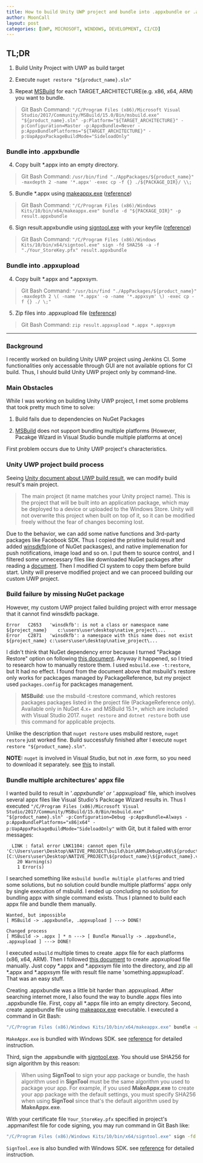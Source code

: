 ```yaml
---
title: How to build Unity UWP project and bundle into .appxbundle or .appxupload
author: MoonCall
layout: post
categories: [UWP, MICROSOFT, WINDOWS, DEVELOPMENT, CI/CD]
---
```


## TL;DR

1) Build Unity Project with UWP as build target

2) Execute `nuget restore "${product_name}.sln"`

3) Repeat [MSBuild](https://docs.microsoft.com/en-us/visualstudio/msbuild/msbuild?view=vs-2017) for each TARGET_ARCHITECTURE(e.g. x86, x64, ARM) you want to bundle.

> Git Bash Command: `"/C/Program Files (x86)/Microsoft Visual Studio/2017/Community/MSBuild/15.0/Bin/msbuild.exe" "${product_name}.sln" -p:Platform="${TARGET_ARCHITECTURE}" -p:Configuration=Master -p:AppxBundle=Never -p:AppxBundlePlatforms="${TARGET_ARCHITECTURE}" -p:UapAppxPackageBuildMode="SideloadOnly"`

### Bundle into .appxbundle

4) Copy built *.appx into an empty directory.

> Git Bash Command: `/usr/bin/find "./AppPackages/${product_name}" -maxdepth 2 -name '*.appx' -exec cp -f {} ./${PACKAGE_DIR}/ \\;`

5) Bundle *.appx using [makeappx.exe](https://docs.microsoft.com/en-us/windows/desktop/appxpkg/make-appx-package--makeappx-exe-)  ([reference](https://docs.microsoft.com/en-us/windows/uwp/packaging/create-app-package-with-makeappx-tool#create-an-app-package))

> Git Bash Command: `"/C/Program Files (x86)/Windows Kits/10/bin/x64/makeappx.exe" bundle -d "${PACKAGE_DIR}" -p result.appxbundle`

6) Sign result.appxbundle using [signtool.exe](https://docs.microsoft.com/en-us/dotnet/framework/tools/signtool-exe) with your keyfile ([reference](https://docs.microsoft.com/en-us/windows/uwp/packaging/sign-app-package-using-signtool))

> Git Bash Command: `"/C/Program Files (x86)/Windows Kits/10/bin/x64/signtool.exe" sign -fd SHA256 -a -f "./Your_StoreKey.pfx" result.appxbundle`

### Bundle into .appxupload

4) Copy built *.appx and *.appxsym.

> Git Bash Command: `"/usr/bin/find "./AppPackages/${product_name}" -maxdepth 2 \( -name '*.appx' -o -name '*.appxsym' \) -exec cp -f {} ./ \;"`

5) Zip files into .appxupload file ([reference](https://docs.microsoft.com/en-us/windows/uwp/packaging/packaging-uwp-apps#create-your-app-package-upload-file-manually))

> Git Bash Command: `zip result.appxupload *.appx *.appxsym`


---

### Background

I recently worked on building Unity UWP project using Jenkins CI. Some functionalities only accessable through GUI are not available options for CI build. Thus, I should build Unity UWP project only by command-line.

### Main Obstacles

While I was working on building Unity UWP project, I met some problems that took pretty much time to solve:

1. Build fails due to dependencies on NuGet Packages

2. [MSBuild](https://docs.microsoft.com/en-us/visualstudio/msbuild/msbuild?view=vs-2017) does not support bundling multiple platforms (However, Pacakge Wizard in Visual Studio bundle multiple platforms at once)

First problem occurs due to Unity UWP project's characteristics.

### Unity UWP project build process

Seeing [Unity document about UWP build result](https://docs.unity3d.com/Manual/windowsstore-generatedproject-il2cpp.html), we can modify build result's main project.

> The main project (it name matches your Unity project name). This is the project that will be built into an application package, which may be deployed to a device or uploaded to the Windows Store. Unity will not overwrite this project when built on top of it, so it can be modified freely without the fear of changes becoming lost.

Due to the behavior, we can add some native functions and 3rd-party packages like Facebook SDK. Thus I copied the pristine build result and added [winsdkfb](https://github.com/microsoft/winsdkfb)(one of NuGet packasges), and native implemenation for push notifications, image load and so on. I put them to source control, and I filtered some unnecessary files like downloaded NuGet packages after reading a [document](https://docs.microsoft.com/en-us/nuget/consume-packages/packages-and-source-control). Then I modified CI system to copy them before build start. Unity will preserve modified project and we can proceed building our custom UWP project.

### Build failure by missing NuGet package

However, my custom UWP project failed building project with error message that it cannot find winsdkfb package.

```plain
Error	C2653	'winsdkfb': is not a class or namespace name ${project_name}	c:\users\user\desktop\native_project\...
Error	C2871	'winsdkfb': a namespace with this name does not exist	${project_name}	c:\users\user\desktop\native_project\...
```

I didn't think that NuGet dependency error because I turned "Package Restore" option on following [this document](https://docs.microsoft.com/en-us/nuget/consume-packages/package-restore#migrating-to-automatic-restore). Anyway it happened, so I tried to research how to manually restore them. I used `msbuild.exe -t:restore`, but It had no effect. I found from the document above that msbuild's restore only works for packcages managed by PackageReference, but my project used `packages.config` for packcages management.

> **MSBuild**: use the msbuild -t:restore command, which restores packages packages listed in the project file (PackageReference only). Available only in NuGet 4.x+ and MSBuild 15.1+, which are included with Visual Studio 2017. `nuget restore` and `dotnet restore` both use this command for applicable projects.

Unlike the description that `nuget restore` uses msbuild restore, `nuget restore` just worked fine. Build successfuly finished after I execute ``nuget restore "${product_name}.sln"``.

**NOTE:** `nuget` is involved in Visual Studio, but not in .exe form, so you need to download it separately. see [this](https://docs.microsoft.com/en-us/nuget/install-nuget-client-tools#cli-tools) to install.

### Bundle multiple architectures' appx file

I wanted build to result in '*.appxbundle' or '*.appxupload' file, which involves several appx files like Visual Studio's Packcage Wizard results in. Thus I executed `"/C/Program Files (x86)/Microsoft Visual Studio/2017/Community/MSBuild/15.0/Bin/msbuild.exe" "${product_name}.sln" -p:Configuration=Debug -p:AppxBundle=Always -p:AppxBundlePlatforms="x86|x64" -p:UapAppxPackageBuildMode="SideloadOnly"` with Git, but it failed with error messages:

```
  LINK : fatal error LNK1104: cannot open file 'C:\Users\user\Desktop\NATIVE_PROJECT\build\bin\ARM\Debug\x86\${product_name}\GameAssembly.lib' [C:\Users\user\Desktop\NATIVE_PROJECT\${product_name}\${product_name}.vcxproj]
    20 Warning(s)
    1 Error(s)
```

I searched something like `msbuild bundle multiple platforms` and tried some solutions, but no solution could bundle multiple platforms' appx only by single execution of msbuild. I ended up concluding no solution for bundling appx with single command exists. Thus I planned to build each appx file and bundle them manually.
```
Wanted, but impossible
[ MSBuild -> .appxbundle, .appxupload ] ---> DONE!

Changed process
[ MSBuild -> .appx ] * n ---> [ Bundle Manually -> .appxbundle, .appxupload ] ---> DONE!
```

I executed `msbuild` multiple times to create .appx file for each platforms (x86, x64, ARM). Then I followed [this document](https://docs.microsoft.com/en-us/windows/uwp/packaging/packaging-uwp-apps#create-your-app-package-upload-file-manually) to create .appxupload file manually. Just copy *.appx and *.appxsym file into the directory, and zip all *.appx and *.appxsym file with result file name 'something.appxupload'. That was an easy stuff.

Creating .appxbundle was a little bit harder than .appxupload. After searching internet more, I also found the way to bundle .appx files into .appxbundle file. First, copy all *.appx file into an empty directory. Second, create .appxbundle file using [makeappx.exe](https://docs.microsoft.com/en-us/windows/desktop/appxpkg/make-appx-package--makeappx-exe-) executable. I executed a command in Git Bash:

```bash
"/C/Program Files (x86)/Windows Kits/10/bin/x64/makeappx.exe" bundle -d "${PACKAGE_DIR}" -p result.appxbundle
```

`MakeAppx.exe` is bundled with Windows SDK. see [reference](https://docs.microsoft.com/en-us/windows/uwp/packaging/create-app-package-with-makeappx-tool#create-an-app-package) for detailed instruction.

Third, sign the .appxbundle with [signtool.exe](https://docs.microsoft.com/en-us/dotnet/framework/tools/signtool-exe). You should use SHA256 for sign algorithm by this reason:

> When using **SignTool** to sign your app package or bundle, the hash algorithm used in **SignTool** must be the same algorithm you used to package your app. For example, if you used **MakeAppx.exe** to create your app package with the default settings, you must specify SHA256 when using **SignTool** since that's the default algorithm used by **MakeAppx.exe**.

With your certificate file `Your_StoreKey.pfx` specified in project's .appmanifest file for code signing, you may run command in Git Bash like:
```bash
"/C/Program Files (x86)/Windows Kits/10/bin/x64/signtool.exe" sign -fd SHA256 -a -f "./Your_StoreKey.pfx" result.appxbundle
```

`SignTool.exe` is also bundled with Windows SDK. see [reference](https://docs.microsoft.com/en-us/windows/uwp/packaging/sign-app-package-using-signtool) for detailed instruction.
